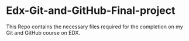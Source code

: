 # Edx-Git-and-GitHub-Final-project
This Repo contains the necessary files required for the completion on my Git and GitHub course on EDX.
